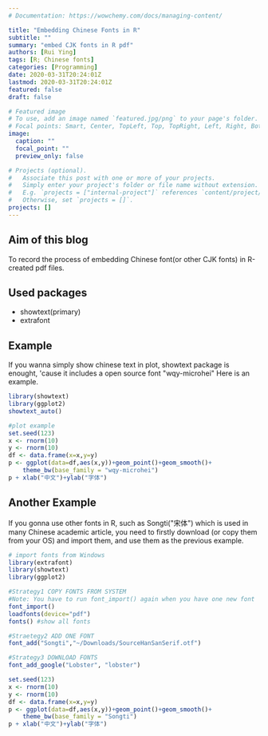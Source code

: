 ```yaml
---
# Documentation: https://wowchemy.com/docs/managing-content/

title: "Embedding Chinese Fonts in R"
subtitle: ""
summary: "embed CJK fonts in R pdf"
authors: [Rui Ying]
tags: [R; Chinese fonts]
categories: [Programming]
date: 2020-03-31T20:24:01Z
lastmod: 2020-03-31T20:24:01Z
featured: false
draft: false

# Featured image
# To use, add an image named `featured.jpg/png` to your page's folder.
# Focal points: Smart, Center, TopLeft, Top, TopRight, Left, Right, BottomLeft, Bottom, BottomRight.
image:
  caption: ""
  focal_point: ""
  preview_only: false

# Projects (optional).
#   Associate this post with one or more of your projects.
#   Simply enter your project's folder or file name without extension.
#   E.g. `projects = ["internal-project"]` references `content/project/deep-learning/index.md`.
#   Otherwise, set `projects = []`.
projects: []
---
```

## Aim of this blog

To record the process of embedding Chinese font(or other CJK fonts) in R-created pdf files.

## Used packages

- showtext(primary)
- extrafont

## Example
If you wanna simply show chinese text in plot, showtext package is enought, 'cause it includes a open source font "wqy-microhei"
Here is an example.
``` R
library(showtext)
library(ggplot2)
showtext_auto()

#plot example
set.seed(123)
x <- rnorm(10)
y <- rnorm(10)
df <- data.frame(x=x,y=y)
p <- ggplot(data=df,aes(x,y))+geom_point()+geom_smooth()+
	theme_bw(base_family = "wqy-microhei")
p + xlab("中文")+ylab("字体")
```
## Another Example
If you gonna use other fonts in R, such as Songti("宋体") which is used in many Chinese academic article, you need to firstly download (or copy them from your OS) and import them, and use them as the previous example.
``` R
# import fonts from Windows
library(extrafont)
library(showtext)
library(ggplot2)

#Strategy1 COPY FONTS FROM SYSTEM
#Note: You have to run font_import() again when you have one new font
font_import()
loadfonts(device="pdf")
fonts() #show all fonts

#Straetegy2 ADD ONE FONT
font_add("Songti","~/Downloads/SourceHanSanSerif.otf")

#Strategy3 DOWNLOAD FONTS
font_add_google("Lobster", "lobster")

set.seed(123)
x <- rnorm(10)
y <- rnorm(10)
df <- data.frame(x=x,y=y)
p <- ggplot(data=df,aes(x,y))+geom_point()+geom_smooth()+
	theme_bw(base_family = "Songti")
p + xlab("中文")+ylab("字体")

```
